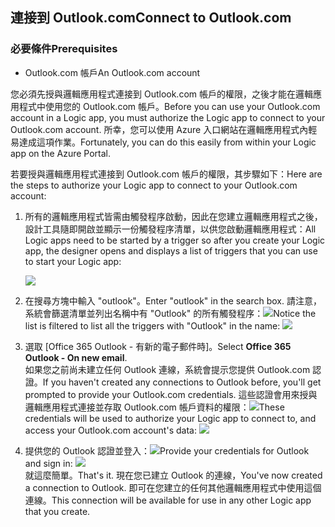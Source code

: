 ## <a name="connect-to-outlookcom"></a><span data-ttu-id="f8f5a-101">連接到 Outlook.com</span><span class="sxs-lookup"><span data-stu-id="f8f5a-101">Connect to Outlook.com</span></span>
### <a name="prerequisites"></a><span data-ttu-id="f8f5a-102">必要條件</span><span class="sxs-lookup"><span data-stu-id="f8f5a-102">Prerequisites</span></span>
* <span data-ttu-id="f8f5a-103">Outlook.com 帳戶</span><span class="sxs-lookup"><span data-stu-id="f8f5a-103">An Outlook.com account</span></span>

<span data-ttu-id="f8f5a-104">您必須先授與邏輯應用程式連接到 Outlook.com 帳戶的權限，之後才能在邏輯應用程式中使用您的 Outlook.com 帳戶。</span><span class="sxs-lookup"><span data-stu-id="f8f5a-104">Before you can use your Outlook.com account in a Logic app, you must authorize the Logic app to connect to your Outlook.com account.</span></span> <span data-ttu-id="f8f5a-105">所幸，您可以使用 Azure 入口網站在邏輯應用程式內輕易達成這項作業。</span><span class="sxs-lookup"><span data-stu-id="f8f5a-105">Fortunately, you can do this easily from within your Logic app on the Azure Portal.</span></span> 

<span data-ttu-id="f8f5a-106">若要授與邏輯應用程式連接到 Outlook.com 帳戶的權限，其步驟如下：</span><span class="sxs-lookup"><span data-stu-id="f8f5a-106">Here are the steps to authorize your Logic app to connect to your Outlook.com account:</span></span>

1. <span data-ttu-id="f8f5a-107">所有的邏輯應用程式皆需由觸發程序啟動，因此在您建立邏輯應用程式之後，設計工具隨即開啟並顯示一份觸發程序清單，以供您啟動邏輯應用程式：</span><span class="sxs-lookup"><span data-stu-id="f8f5a-107">All Logic apps need to be started by a trigger so after you create your Logic app, the designer opens and displays a list of triggers that you can use to start your Logic app:</span></span>
   
   ![](./media/connectors-create-api-outlook/office365-outlook-0.png)
2. <span data-ttu-id="f8f5a-108">在搜尋方塊中輸入 "outlook"。</span><span class="sxs-lookup"><span data-stu-id="f8f5a-108">Enter "outlook" in the search box.</span></span> <span data-ttu-id="f8f5a-109">請注意，系統會篩選清單並列出名稱中有 "Outlook" 的所有觸發程序：![](./media/connectors-create-api-outlook/office365-outlook-0-5.png)</span><span class="sxs-lookup"><span data-stu-id="f8f5a-109">Notice the list is filtered to list all the triggers with "Outlook" in the name: ![](./media/connectors-create-api-outlook/office365-outlook-0-5.png)</span></span>
3. <span data-ttu-id="f8f5a-110">選取 [Office 365 Outlook - 有新的電子郵件時]。</span><span class="sxs-lookup"><span data-stu-id="f8f5a-110">Select **Office 365 Outlook - On new email**.</span></span>   
   <span data-ttu-id="f8f5a-111">如果您之前尚未建立任何 Outlook 連線，系統會提示您提供 Outlook.com 認證。</span><span class="sxs-lookup"><span data-stu-id="f8f5a-111">If you haven't created any connections to Outlook before, you'll get prompted to provide your Outlook.com credentials.</span></span> <span data-ttu-id="f8f5a-112">這些認證會用來授與邏輯應用程式連接並存取 Outlook.com 帳戶資料的權限：![](./media/connectors-create-api-outlook/office365-outlook-1.png)</span><span class="sxs-lookup"><span data-stu-id="f8f5a-112">These credentials will be used to authorize your Logic app to connect to, and access your Outlook.com account's data: ![](./media/connectors-create-api-outlook/office365-outlook-1.png)</span></span>
4. <span data-ttu-id="f8f5a-113">提供您的 Outlook 認證並登入：![](./media/connectors-create-api-outlook/office365-outlook-2.png)</span><span class="sxs-lookup"><span data-stu-id="f8f5a-113">Provide your credentials for Outlook and sign in: ![](./media/connectors-create-api-outlook/office365-outlook-2.png)</span></span>  
   <span data-ttu-id="f8f5a-114">就這麼簡單。</span><span class="sxs-lookup"><span data-stu-id="f8f5a-114">That's it.</span></span> <span data-ttu-id="f8f5a-115">現在您已建立 Outlook 的連線，</span><span class="sxs-lookup"><span data-stu-id="f8f5a-115">You've now created a connection to Outlook.</span></span> <span data-ttu-id="f8f5a-116">即可在您建立的任何其他邏輯應用程式中使用這個連線。</span><span class="sxs-lookup"><span data-stu-id="f8f5a-116">This connection will be available for use in any other Logic app that you create.</span></span>

